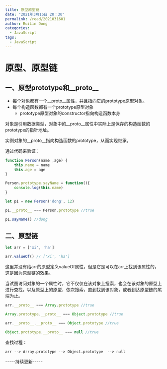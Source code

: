 ```yaml
---
title: 原型原型链
date: "2021年3月16日 20：30"
permalink: /read/2021031601
author: RuiLin Dong
categories:
  - JavaScript
tags:
  - JavaScript
---
```

# 原型、原型链

## 一、原型prototype和__proto__

- 每个对象都有一个__proto__属性，并且指向它的prototype原型对象。
- 每个构造函数都有一个prototype原型对象
    - prototype原型对象的constructor指向构造函数本身

对象是引用数据类型，对象中的__proto__属性中实际上是保存的构造函数的prototype的指针地址。

实例对象的__proto__指向构造函数的prototype，从而实现继承。
<!-- more -->
通过代码来验证：

```javascript
function Person(name ,age) {
    this.name = name
    this.age = age
}

Person.prototype.sayName = function(){
    console.log(this.name)
}

let p1 = new Person('dong', 12)

p1.__proto__ === Person.prototype //true

p1.sayName() //dong
```
## 二、原型链

```javascript
let arr = ['xi', 'ha']

arr.valueOf() // ['xi', 'ha']
```
这里并没有给arr的原型定义valueOf属性，但是它是可以在arr上找到该属性的，这是因为原型链的效果。

当试图访问对象的一个属性时，它不仅仅在该对象上搜索，也会在该对象的原型上进行查找，以及原型上的原型，依次搜索，直到找到该对象，或者到达原型链的尾端为止。

```javascript
arr.__proto__ === Array.prototype //true

Array.prototype.__proto__ === Object.prototype //true

arr.__proto__.__proto__ === Object.prototype //true

Object.prototype.__proto__ === null //true
```
查找过程：
```
arr --> Array.prototype --> Object.prototype  --> null
```

-----持续更新-----